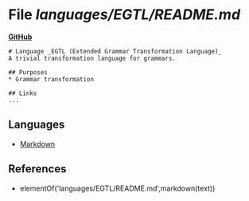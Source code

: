 # File _languages/EGTL/README.md_
**[GitHub](https://github.com/softlang/yas/blob/master/languages/EGTL/README.md)**
```
# Language _EGTL (Extended Grammar Transformation Language)_
A trivial transformation language for grammars.

## Purposes
* Grammar transformation

## Links
...
```

## Languages
* [Markdown](../languages/Markdown.md)

## References
* elementOf('languages/EGTL/README.md',markdown(text))
